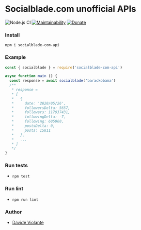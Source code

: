 # Socialblade.com unofficial APIs
![Node.js CI](https://github.com/DavideViolante/socialblade-com-api/workflows/Node.js%20CI/badge.svg) [![Maintainability](https://api.codeclimate.com/v1/badges/5cf562601140598e1f8a/maintainability)](https://codeclimate.com/github/DavideViolante/socialblade-com-api/maintainability) [![Donate](https://img.shields.io/badge/paypal-donate-179BD7.svg)](https://www.paypal.me/dviolante)

### Install
`npm i socialblade-com-api`

### Example
```js
const { socialblade } = require('socialblade-com-api')

async function main () {
  const response = await socialblade('barackobama')
  /**
   * response = 
   * [
   *   {
   *     date: '2020/05/26',
   *     followersDelta: 5657,
   *     followers: 117937431,
   *     followingDelta: -7,
   *     following: 605960,
   *     postsDelta: 0,
   *     posts: 15811
   *   },
   *   ...
   * ]
   */
}
```

### Run tests
- `npm test`

### Run lint
- `npm run lint`

### Author
- [Davide Violante](https://github.com/DavideViolante/)
